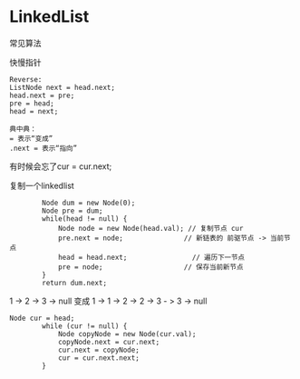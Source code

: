 # LinkedList

常见算法

快慢指针





```
Reverse:
ListNode next = head.next; 
head.next = pre; 
pre = head; 
head = next;
            
典中典：
= 表示“变成”
.next = 表示“指向”
```

有时候会忘了cur = cur.next;



复制一个linkedlist

```
        Node dum = new Node(0);
        Node pre = dum;
        while(head != null) {
            Node node = new Node(head.val); // 复制节点 cur
            pre.next = node;               // 新链表的 前驱节点 -> 当前节点
            head = head.next;                // 遍历下一节点
            pre = node;                    // 保存当前新节点
        }
        return dum.next;
```



1 -> 2 -> 3 -> null 变成  1 -> 1 -> 2 -> 2 -> 3 - > 3 -> null

```
Node cur = head;
        while (cur != null) {
            Node copyNode = new Node(cur.val);
            copyNode.next = cur.next;
            cur.next = copyNode;
            cur = cur.next.next;
        }
```

